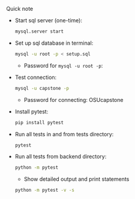 Quick note
- Start sql server (one-time):

  ```bash
  mysql.server start
  ```
  
- Set up sql database in terminal:

  ```bash
  mysql -u root -p < setup.sql
  ```
  - Password for `mysql -u root -p`: <enter>

  
- Test connection:

  ```bash
  mysql -u capstone -p
  ```
    
  - Password for connecting: OSUcapstone


- Install pytest:

  ```bash
  pip install pytest
  ```
- Run all tests in and from tests directory:

  ```bash
  pytest
  ```
 
- Run all tests from backend directory:

  ```bash
  python -m pytest
  ```
 
  - Show detailed output and print statements
  
  ```bash
  python -m pytest -v -s
  ```